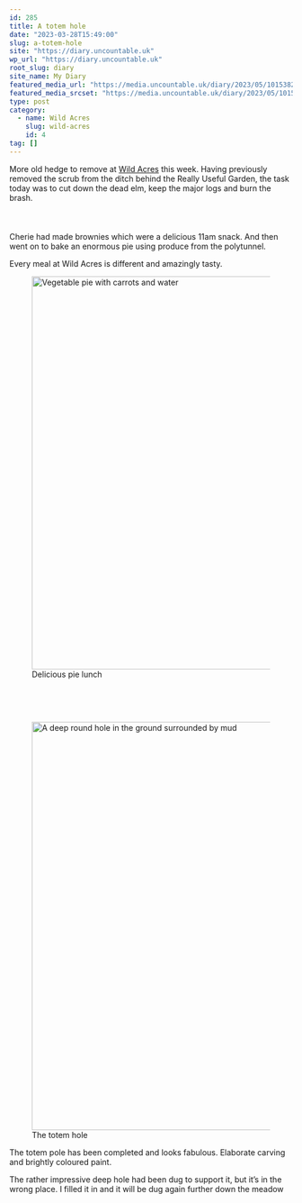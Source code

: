 ```yaml
---
id: 285
title: A totem hole
date: "2023-03-28T15:49:00"
slug: a-totem-hole
site: "https://diary.uncountable.uk"
wp_url: "https://diary.uncountable.uk"
root_slug: diary
site_name: My Diary
featured_media_url: "https://media.uncountable.uk/diary/2023/05/10153826/IMG20230404105812.webp"
featured_media_srcset: "https://media.uncountable.uk/diary/2023/05/10153826/IMG20230404105812-300x116.webp 300w, https://media.uncountable.uk/diary/2023/05/10153826/IMG20230404105812-1024x394.webp 1024w, https://media.uncountable.uk/diary/2023/05/10153826/IMG20230404105812-150x150.webp 150w, https://media.uncountable.uk/diary/2023/05/10153826/IMG20230404105812-1920x739.webp 1920w, https://media.uncountable.uk/diary/2023/05/10153826/IMG20230404105812.webp 2000w"
type: post
category:
  - name: Wild Acres
    slug: wild-acres
    id: 4
tag: []
---
```



<p>More old hedge to remove at <a href="https://wildacres.org.uk/">Wild Acres</a> this week.  Having previously removed the scrub from the ditch behind the Really Useful Garden, the task today was to cut down the dead elm, keep the major logs and burn the brash.</p>


<style>.kb-row-layout-id_fd9b78-f2 > .kt-row-column-wrap{align-content:start;}:where(.kb-row-layout-id_fd9b78-f2 > .kt-row-column-wrap) > .wp-block-kadence-column{justify-content:start;}.kb-row-layout-id_fd9b78-f2 > .kt-row-column-wrap{column-gap:var(--global-kb-gap-md, 2rem);row-gap:var(--global-kb-gap-md, 2rem);padding-top:var(--global-kb-spacing-sm, 1.5rem);padding-bottom:var(--global-kb-spacing-sm, 1.5rem);grid-template-columns:repeat(2, minmax(0, 1fr));}.kb-row-layout-id_fd9b78-f2 > .kt-row-layout-overlay{opacity:0.30;}@media all and (max-width: 1024px){.kb-row-layout-id_fd9b78-f2 > .kt-row-column-wrap{grid-template-columns:repeat(2, minmax(0, 1fr));}}@media all and (max-width: 767px){.kb-row-layout-id_fd9b78-f2 > .kt-row-column-wrap{grid-template-columns:minmax(0, 1fr);}.kb-row-layout-id_fd9b78-f2 > .kt-row-column-wrap > .wp-block-kadence-column:nth-of-type(1){order:2;}.kb-row-layout-id_fd9b78-f2 > .kt-row-column-wrap > .wp-block-kadence-column:nth-of-type(2){order:1;}.kb-row-layout-id_fd9b78-f2 > .kt-row-column-wrap > .wp-block-kadence-column:nth-of-type(3){order:12;}.kb-row-layout-id_fd9b78-f2 > .kt-row-column-wrap > .wp-block-kadence-column:nth-of-type(4){order:11;}.kb-row-layout-id_fd9b78-f2 > .kt-row-column-wrap > .wp-block-kadence-column:nth-of-type(5){order:22;}.kb-row-layout-id_fd9b78-f2 > .kt-row-column-wrap > .wp-block-kadence-column:nth-of-type(6){order:21;}.kb-row-layout-id_fd9b78-f2 > .kt-row-column-wrap > .wp-block-kadence-column:nth-of-type(7){order:32;}.kb-row-layout-id_fd9b78-f2 > .kt-row-column-wrap > .wp-block-kadence-column:nth-of-type(8){order:31;}}</style><div class="kb-row-layout-wrap kb-row-layout-id_fd9b78-f2 alignnone wp-block-kadence-rowlayout"><div class="kt-row-column-wrap kt-has-2-columns kt-row-layout-equal kt-tab-layout-inherit kt-mobile-layout-row kt-row-valign-top">
<style>.kadence-column_d68eae-28 > .kt-inside-inner-col,.kadence-column_d68eae-28 > .kt-inside-inner-col:before{border-top-left-radius:0px;border-top-right-radius:0px;border-bottom-right-radius:0px;border-bottom-left-radius:0px;}.kadence-column_d68eae-28 > .kt-inside-inner-col{column-gap:var(--global-kb-gap-sm, 1rem);}.kadence-column_d68eae-28 > .kt-inside-inner-col{flex-direction:column;}.kadence-column_d68eae-28 > .kt-inside-inner-col > .aligncenter{width:100%;}.kadence-column_d68eae-28 > .kt-inside-inner-col:before{opacity:0.3;}.kadence-column_d68eae-28{position:relative;}@media all and (max-width: 1024px){.kadence-column_d68eae-28 > .kt-inside-inner-col{flex-direction:column;justify-content:center;}}@media all and (max-width: 767px){.kadence-column_d68eae-28 > .kt-inside-inner-col{flex-direction:column;justify-content:center;}}</style>
<div class="wp-block-kadence-column kadence-column_d68eae-28"><div class="kt-inside-inner-col">
<p>Cherie had made brownies which were a delicious 11am snack.  And then went on to bake an enormous pie using produce from the polytunnel.</p>



<p>Every meal at Wild Acres is different and amazingly tasty.</p>
</div></div>


<style>.kadence-column_73bf46-c8 > .kt-inside-inner-col,.kadence-column_73bf46-c8 > .kt-inside-inner-col:before{border-top-left-radius:0px;border-top-right-radius:0px;border-bottom-right-radius:0px;border-bottom-left-radius:0px;}.kadence-column_73bf46-c8 > .kt-inside-inner-col{column-gap:var(--global-kb-gap-sm, 1rem);}.kadence-column_73bf46-c8 > .kt-inside-inner-col{flex-direction:column;}.kadence-column_73bf46-c8 > .kt-inside-inner-col > .aligncenter{width:100%;}.kadence-column_73bf46-c8 > .kt-inside-inner-col:before{opacity:0.3;}.kadence-column_73bf46-c8{position:relative;}@media all and (max-width: 1024px){.kadence-column_73bf46-c8 > .kt-inside-inner-col{flex-direction:column;justify-content:center;}}@media all and (max-width: 767px){.kadence-column_73bf46-c8 > .kt-inside-inner-col{flex-direction:column;justify-content:center;}}</style>
<div class="wp-block-kadence-column kadence-column_73bf46-c8"><div class="kt-inside-inner-col">
<figure class="wp-block-image size-large"><img loading="lazy" decoding="async" width="1024" height="698" src="https://media.uncountable.uk/diary/2023/05/10154333/IMG20230328130412-1024x698.webp" alt="Vegetable pie with carrots and water" class="wp-image-287" srcset="https://media.uncountable.uk/diary/2023/05/10154333/IMG20230328130412-1024x698.webp 1024w, https://media.uncountable.uk/diary/2023/05/10154333/IMG20230328130412-300x204.webp 300w, https://media.uncountable.uk/diary/2023/05/10154333/IMG20230328130412-1920x1308.webp 1920w, https://media.uncountable.uk/diary/2023/05/10154333/IMG20230328130412.webp 2000w" sizes="auto, (max-width: 1024px) 100vw, 1024px" /><figcaption class="wp-element-caption">Delicious pie lunch</figcaption></figure>
</div></div>

</div></div>

<style>.kb-row-layout-id_645af4-07 > .kt-row-column-wrap{align-content:start;}:where(.kb-row-layout-id_645af4-07 > .kt-row-column-wrap) > .wp-block-kadence-column{justify-content:start;}.kb-row-layout-id_645af4-07 > .kt-row-column-wrap{column-gap:var(--global-kb-gap-md, 2rem);row-gap:var(--global-kb-gap-md, 2rem);padding-top:var(--global-kb-spacing-sm, 1.5rem);padding-bottom:var(--global-kb-spacing-sm, 1.5rem);grid-template-columns:repeat(2, minmax(0, 1fr));}.kb-row-layout-id_645af4-07 > .kt-row-layout-overlay{opacity:0.30;}@media all and (max-width: 1024px){.kb-row-layout-id_645af4-07 > .kt-row-column-wrap{grid-template-columns:repeat(2, minmax(0, 1fr));}}@media all and (max-width: 767px){.kb-row-layout-id_645af4-07 > .kt-row-column-wrap{grid-template-columns:minmax(0, 1fr);}}</style><div class="kb-row-layout-wrap kb-row-layout-id_645af4-07 alignnone wp-block-kadence-rowlayout"><div class="kt-row-column-wrap kt-has-2-columns kt-row-layout-equal kt-tab-layout-inherit kt-mobile-layout-row kt-row-valign-top">
<style>.kadence-column_599283-7f > .kt-inside-inner-col,.kadence-column_599283-7f > .kt-inside-inner-col:before{border-top-left-radius:0px;border-top-right-radius:0px;border-bottom-right-radius:0px;border-bottom-left-radius:0px;}.kadence-column_599283-7f > .kt-inside-inner-col{column-gap:var(--global-kb-gap-sm, 1rem);}.kadence-column_599283-7f > .kt-inside-inner-col{flex-direction:column;}.kadence-column_599283-7f > .kt-inside-inner-col > .aligncenter{width:100%;}.kadence-column_599283-7f > .kt-inside-inner-col:before{opacity:0.3;}.kadence-column_599283-7f{position:relative;}@media all and (max-width: 1024px){.kadence-column_599283-7f > .kt-inside-inner-col{flex-direction:column;justify-content:center;}}@media all and (max-width: 767px){.kadence-column_599283-7f > .kt-inside-inner-col{flex-direction:column;justify-content:center;}}</style>
<div class="wp-block-kadence-column kadence-column_599283-7f"><div class="kt-inside-inner-col">
<figure class="wp-block-image size-large"><img loading="lazy" decoding="async" width="1024" height="725" src="https://media.uncountable.uk/diary/2023/05/10154641/IMG20230328115451-1024x725.webp" alt="A deep round hole in the ground surrounded by mud" class="wp-image-288" srcset="https://media.uncountable.uk/diary/2023/05/10154641/IMG20230328115451-1024x725.webp 1024w, https://media.uncountable.uk/diary/2023/05/10154641/IMG20230328115451-300x212.webp 300w, https://media.uncountable.uk/diary/2023/05/10154641/IMG20230328115451-1920x1359.webp 1920w, https://media.uncountable.uk/diary/2023/05/10154641/IMG20230328115451.webp 2000w" sizes="auto, (max-width: 1024px) 100vw, 1024px" /><figcaption class="wp-element-caption">The totem hole</figcaption></figure>
</div></div>


<style>.kadence-column_8d9d40-e8 > .kt-inside-inner-col,.kadence-column_8d9d40-e8 > .kt-inside-inner-col:before{border-top-left-radius:0px;border-top-right-radius:0px;border-bottom-right-radius:0px;border-bottom-left-radius:0px;}.kadence-column_8d9d40-e8 > .kt-inside-inner-col{column-gap:var(--global-kb-gap-sm, 1rem);}.kadence-column_8d9d40-e8 > .kt-inside-inner-col{flex-direction:column;}.kadence-column_8d9d40-e8 > .kt-inside-inner-col > .aligncenter{width:100%;}.kadence-column_8d9d40-e8 > .kt-inside-inner-col:before{opacity:0.3;}.kadence-column_8d9d40-e8{position:relative;}@media all and (max-width: 1024px){.kadence-column_8d9d40-e8 > .kt-inside-inner-col{flex-direction:column;justify-content:center;}}@media all and (max-width: 767px){.kadence-column_8d9d40-e8 > .kt-inside-inner-col{flex-direction:column;justify-content:center;}}</style>
<div class="wp-block-kadence-column kadence-column_8d9d40-e8"><div class="kt-inside-inner-col">
<p>The totem pole has been completed and looks fabulous.  Elaborate carving and brightly coloured paint.</p>



<p>The rather impressive deep hole had been dug to support it, but it&#8217;s in the wrong place.  I filled it in and it will be dug again further down the meadow</p>
</div></div>

</div></div>